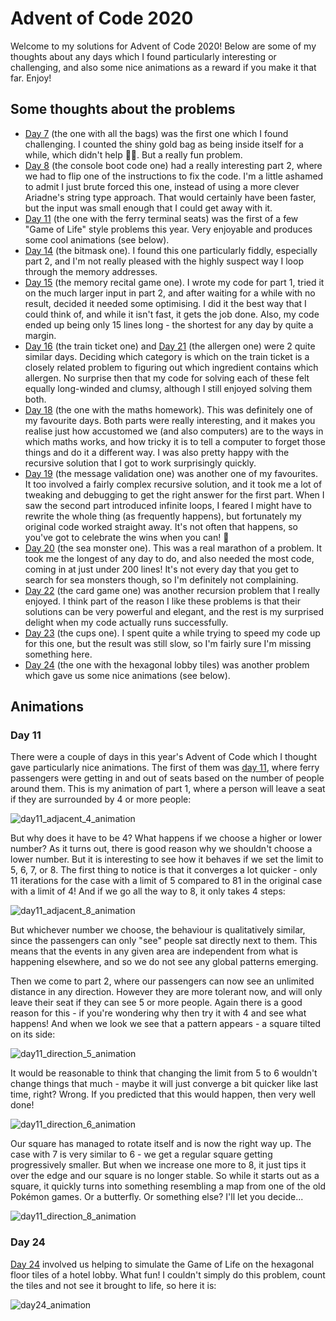 # Advent of Code 2020

Welcome to my solutions for Advent of Code 2020! Below are some of my thoughts about any days which I found particularly interesting or challenging, and also some nice animations as a reward if you make it that far. Enjoy!

## Some thoughts about the problems

*	[Day 7](https://adventofcode.com/2020/day/7) (the one with all the bags) was the first one which I found challenging. I counted the shiny gold bag as being inside itself for a while, which didn't help :man_facepalming:. But a really fun problem.
*	[Day 8](https://adventofcode.com/2020/day/8) (the console boot code one) had a really interesting part 2, where we had to flip one of the instructions to fix the code. I'm a little ashamed to admit I just brute forced this one, instead of using a more clever Ariadne's string type approach. That would certainly have been faster, but the input was small enough that I could get away with it.
*	[Day 11](https://adventofcode.com/2020/day/11) (the one with the ferry terminal seats) was the first of a few "Game of Life" style problems this year. Very enjoyable and produces some cool animations (see below).
*	[Day 14](https://adventofcode.com/2020/day/14) (the bitmask one). I found this one particularly fiddly, especially part 2, and I'm not really pleased with the highly suspect way I loop through the memory addresses.
*	[Day 15](https://adventofcode.com/2020/day/15) (the memory recital game one). I wrote my code for part 1, tried it on the much larger input in part 2, and after waiting for a while with no result, decided it needed some optimising. I did it the best way that I could think of, and while it isn't fast, it gets the job done. Also, my code ended up being only 15 lines long - the shortest for any day by quite a margin.
*	[Day 16](https://adventofcode.com/2020/day/16) (the train ticket one) and [Day 21](https://adventofcode.com/2020/day/21) (the allergen one) were 2 quite similar days. Deciding which category is which on the train ticket is a closely related problem to figuring out which ingredient contains which allergen. No surprise then that my code for solving each of these felt equally long-winded and clumsy, although I still enjoyed solving them both.
*	[Day 18](https://adventofcode.com/2020/day/18) (the one with the maths homework). This was definitely one of my favourite days. Both parts were really interesting, and it makes you realise just how accustomed we (and also computers) are to the ways in which maths works, and how tricky it is to tell a computer to forget those things and do it a different way. I was also pretty happy with the recursive solution that I got to work surprisingly quickly.
*	[Day 19](https://adventofcode.com/2020/day/19) (the message validation one) was another one of my favourites. It too involved a fairly complex recursive solution, and it took me a lot of tweaking and debugging to get the right answer for the first part. When I saw the second part introduced infinite loops, I feared I might have to rewrite the whole thing (as frequently happens), but fortunately my original code worked straight away. It's not often that happens, so you've got to celebrate the wins when you can! :partying_face:
*	[Day 20](https://adventofcode.com/2020/day/20) (the sea monster one). This was a real marathon of a problem. It took me the longest of any day to do, and also needed the most code, coming in at just under 200 lines! It's not every day that you get to search for sea monsters though, so I'm definitely not complaining.
*	[Day 22](https://adventofcode.com/2020/day/22) (the card game one) was another recursion problem that I really enjoyed. I think part of the reason I like these problems is that their solutions can be very powerful and elegant, and the rest is my surprised delight when my code actually runs successfully.
*	[Day 23](https://adventofcode.com/2020/day/23) (the cups one). I spent quite a while trying to speed my code up for this one, but the result was still slow, so I'm fairly sure I'm missing something here.
*	[Day 24](https://adventofcode.com/2020/day/24) (the one with the hexagonal lobby tiles) was another problem which gave us some nice animations (see below).

## Animations

### Day 11

There were a couple of days in this year's Advent of Code which I thought gave particularly nice animations. The first of them was [day 11](https://adventofcode.com/2020/day/11), where ferry passengers were getting in and out of seats based on the number of people around them. This is my animation of part 1, where a person will leave a seat if they are surrounded by 4 or more people:

![day11_adjacent_4_animation](https://user-images.githubusercontent.com/76997643/110488749-ad1b1a00-80e6-11eb-8fe9-dd5a61ae648d.gif)

But why does it have to be 4? What happens if we choose a higher or lower number? As it turns out, there is good reason why we shouldn't choose a lower number. But it is interesting to see how it behaves if we set the limit to 5, 6, 7, or 8. The first thing to notice is that it converges a lot quicker - only 11 iterations for the case with a limit of 5 compared to 81 in the original case with a limit of 4! And if we go all the way to 8, it only takes 4 steps:

![day11_adjacent_8_animation](https://user-images.githubusercontent.com/76997643/110488680-970d5980-80e6-11eb-9710-5a6995379bd2.gif)

But whichever number we choose, the behaviour is qualitatively similar, since the passengers can only "see" people sat directly next to them. This means that the events in any given area are independent from what is happening elsewhere, and so we do not see any global patterns emerging.

Then we come to part 2, where our passengers can now see an unlimited distance in any direction. However they are more tolerant now, and will only leave their seat if they can see 5 or more people. Again there is a good reason for this - if you're wondering why then try it with 4 and see what happens! And when we look we see that a pattern appears -  a square tilted on its side:

![day11_direction_5_animation](https://user-images.githubusercontent.com/76997643/110519759-9932e080-8105-11eb-9f26-9de31ec43d0c.gif)

It would be reasonable to think that changing the limit from 5 to 6 wouldn't change things that much - maybe it will just converge a bit quicker like last time, right? Wrong. If you predicted that this would happen, then very well done!

![day11_direction_6_animation](https://user-images.githubusercontent.com/76997643/110521195-583bcb80-8107-11eb-8e5b-b5cb2286838d.gif)

Our square has managed to rotate itself and is now the right way up. The case with 7 is very similar to 6 - we get a regular square getting progressively smaller. But when we increase one more to 8, it just tips it over the edge and our square is no longer stable. So while it starts out as a square, it quickly turns into something resembling a map from one of the old Pokémon games. Or a butterfly. Or something else? I'll let you decide...

![day11_direction_8_animation](https://user-images.githubusercontent.com/76997643/110521773-14959180-8108-11eb-8e89-0c92668426f7.gif)

### Day 24

[Day 24](https://adventofcode.com/2020/day/24) involved us helping to simulate the Game of Life on the hexagonal floor tiles of a hotel lobby. What fun! I couldn't simply do this problem, count the tiles and not see it brought to life, so here it is:

![day24_animation](https://user-images.githubusercontent.com/76997643/110559613-7243d100-813c-11eb-99f5-9fe7c91cf8f9.gif)
